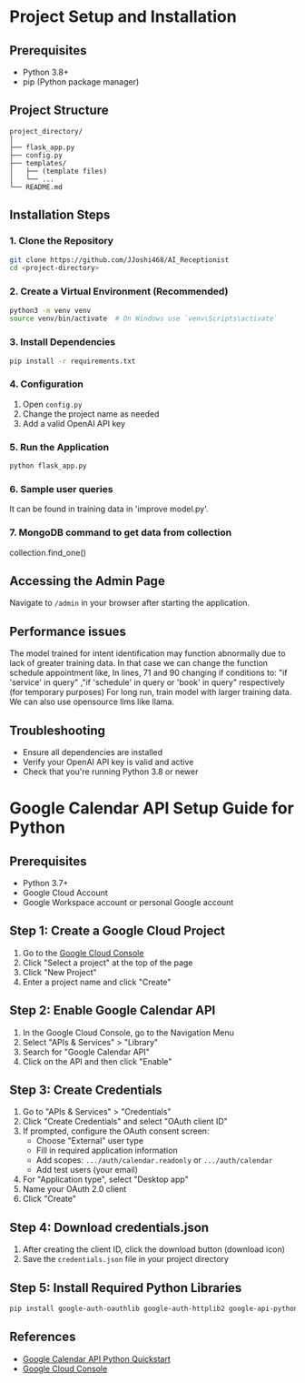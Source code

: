 # Project Setup and Installation

## Prerequisites
- Python 3.8+
- pip (Python package manager)

## Project Structure
```
project_directory/
│
├── flask_app.py
├── config.py
├── templates/
│   ├── (template files)
│   └── ...
└── README.md
```

## Installation Steps

### 1. Clone the Repository
```bash
git clone https://github.com/JJoshi468/AI_Receptionist
cd <project-directory>
```

### 2. Create a Virtual Environment (Recommended)
```bash
python3 -m venv venv
source venv/bin/activate  # On Windows use `venv\Scripts\activate`
```

### 3. Install Dependencies
```bash
pip install -r requirements.txt
```

### 4. Configuration
1. Open `config.py`
2. Change the project name as needed
3. Add a valid OpenAI API key

### 5. Run the Application
```bash
python flask_app.py
```
### 6. Sample user queries
It can be found in training data in 'improve model.py'.

### 7. MongoDB command to get data from collection
collection.find_one()

## Accessing the Admin Page
Navigate to `/admin` in your browser after starting the application.

## Performance issues
The model trained for intent identification may function abnormally due to lack of greater training data.
In that case we can change the function schedule appointment like,
In lines, 71 and 90 changing if conditions to: "if 'service' in query" ,"if 'schedule' in query or 'book' in query" respectively
(for temporary purposes)
For long run, train model with larger training data. We can also use opensource llms like llama.

## Troubleshooting
- Ensure all dependencies are installed
- Verify your OpenAI API key is valid and active
- Check that you're running Python 3.8 or newer


# Google Calendar API Setup Guide for Python

## Prerequisites
- Python 3.7+
- Google Cloud Account
- Google Workspace account or personal Google account

## Step 1: Create a Google Cloud Project
1. Go to the [Google Cloud Console](https://console.cloud.google.com/)
2. Click "Select a project" at the top of the page
3. Click "New Project"
4. Enter a project name and click "Create"

## Step 2: Enable Google Calendar API
1. In the Google Cloud Console, go to the Navigation Menu
2. Select "APIs & Services" > "Library"
3. Search for "Google Calendar API"
4. Click on the API and then click "Enable"

## Step 3: Create Credentials
1. Go to "APIs & Services" > "Credentials"
2. Click "Create Credentials" and select "OAuth client ID"
3. If prompted, configure the OAuth consent screen:
   - Choose "External" user type
   - Fill in required application information
   - Add scopes: `.../auth/calendar.readonly` or `.../auth/calendar`
   - Add test users (your email)
4. For "Application type", select "Desktop app"
5. Name your OAuth 2.0 client
6. Click "Create"

## Step 4: Download credentials.json
1. After creating the client ID, click the download button (download icon)
2. Save the `credentials.json` file in your project directory

## Step 5: Install Required Python Libraries
```bash
pip install google-auth-oauthlib google-auth-httplib2 google-api-python-client
```

## References
- [Google Calendar API Python Quickstart](https://developers.google.com/calendar/api/quickstart/python)
- [Google Cloud Console](https://console.cloud.google.com/)
